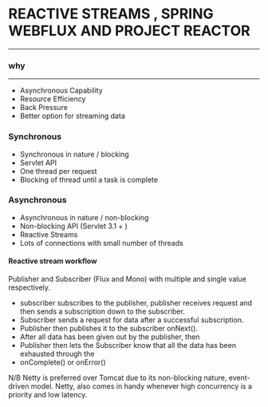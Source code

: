 # REACTIVE STREAMS , SPRING WEBFLUX AND PROJECT REACTOR #
**************************************************************




### why
*******
* Asynchronous Capability
* Resource Efficiency
* Back Pressure 
* Better option for streaming data


### Synchronous ###    
* Synchronous in nature / blocking
* Servlet API
* One thread per request
* Blocking of thread until  a task is complete

### Asynchronous ###

* Asynchronous in nature / non-blocking 
* Non-blocking API (Servlet 3.1 + )
* Reactive Streams
* Lots of connections with small number of threads

#### Reactive stream workflow ####
Publisher and Subscriber (Flux<T> and Mono<T>) with multiple and single value respectively.


* subscriber subscribes to the publisher, publisher receives request and then
sends a subscription down to the subscriber.
* Subscriber sends a request for data after a successful subscription.
* Publisher then publishes it to the subscriber onNext().
* After all data has been given out by the publisher, then
* Publisher then lets the Subscriber know that all the data has been exhausted through the 
* onComplete() or onError()

N/B Netty is preferred over Tomcat due to its non-blocking
nature, event-driven model. Netty, also comes in handy whenever high concurrency
is a priority and low latency.

